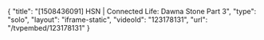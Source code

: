 {
    "title": "[1508436091] HSN | Connected Life: Dawna Stone Part 3",
    "type": "solo",
    "layout": "iframe-static",
    "videoId": "123178131",
    "url": "\/tvpembed\/123178131"
}